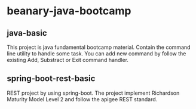 # beanary-java-bootcamp

## java-basic
This project is java fundamental bootcamp material. Contain the command line utility to handle some task. You can add new command by follow the existing Add, Substract or Exit command handler.

## spring-boot-rest-basic
REST project by using spring-boot. The project implement Richardson Maturity Model Level 2 and follow the apigee REST standard.